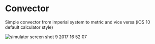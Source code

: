 # Convector
Simplе convector from imperial system to metric and vice versa (iOS 10 default calculator style)

![simulator screen shot 9 2017 16 52 07](https://user-images.githubusercontent.com/8937802/30243870-6b990f92-9580-11e7-8959-e268891b48a6.png)



